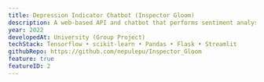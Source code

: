 ```yaml
---
title: Depression Indicator Chatbot (Inspector Gloom)
description: A web-based API and chatbot that performs sentiment analysis on Twitter tweets and classifies depression severity based on Depression Anxiety Stress Scales Responses.
year: 2022
developedAt: University (Group Project)
techStack: Tensorflow • scikit-learn • Pandas • Flask • Streamlit
githubRepo: https://github.com/nepulepu/Inspector_Gloom
feature: true
featureID: 2
---
```

